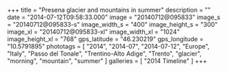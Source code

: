 +++
title = "Presena glacier and mountains in summer"
description = ""
date = "2014-07-12T09:58:33.000"
image = "20140712@095833"
image_s = "20140712@095833-s"
image_width_s = "400"
image_height_s = "300"
image_xl = "20140712@095833-xl"
image_width_xl = "1024"
image_height_xl = "768"
gps_latitude = "46.230219"
gps_longitude = "10.5791895"
phototags = [ "2014", "2014-07", "2014-07-12", "Europe", "Italy", "Passo del Tonale", "Trentino-Alto Adige", "Trento", "glacier", "morning", "mountain", "summer" ]
galleries = [ "2014 Timeline" ]
+++
